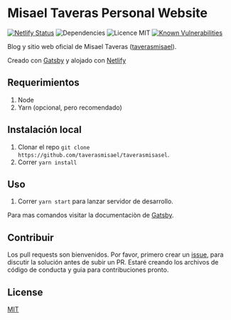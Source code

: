 # Misael Taveras Personal Website

[![Netlify Status](https://api.netlify.com/api/v1/badges/f98f8eb2-aef2-484b-a47d-faf9369d0c69/deploy-status)](https://app.netlify.com/sites/sharp-heisenberg-dde035/deploys)
![Dependencies](https://img.shields.io/david/taverasmisael/taverasmisael?style=flat-square)
![Licence MIT](https://img.shields.io/github/license/taverasmisael/taverasmisael?style=flat-square)
[![Known Vulnerabilities](https://snyk.io/test/github/taverasmisael/taverasmisael/badge.svg?targetFile=package.json)](https://snyk.io/test/github/taverasmisael/taverasmisael?targetFile=package.json)

Blog y sitio web oficial de Misael Taveras ([taverasmisael](https://taverasmisael.com)).

Creado con [Gatsby](http://gatsbyjs.org) y alojado con [Netlify](https://netlify.com)

## Requerimientos

1. Node
2. Yarn (opcional, pero recomendado)

## Instalación local

1. Clonar el repo `git clone https://github.com/taverasmisael/taverasmisasel`.
2. Correr `yarn install`

## Uso

1. Correr `yarn start` para lanzar servidor de desarrollo.

Para mas comandos visitar la documentaciòn de [Gatsby](https://www.gatsbyjs.org/docs/gatsby-cli/).

## Contribuir

Los pull requests son bienvenidos. Por favor, primero crear un [issue](/issues/new), para discutir la solución antes de subir un PR.
Estaré creando los archivos de código de conducta y guia para contribuciones pronto.

## License

[MIT](https://choosealicense.com/licenses/mit/)
